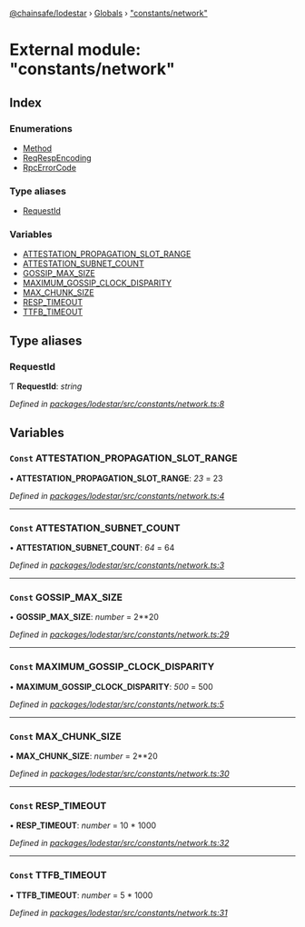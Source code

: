 [@chainsafe/lodestar](../README.md) › [Globals](../globals.md) › ["constants/network"](_constants_network_.md)

# External module: "constants/network"

## Index

### Enumerations

* [Method](../enums/_constants_network_.method.md)
* [ReqRespEncoding](../enums/_constants_network_.reqrespencoding.md)
* [RpcErrorCode](../enums/_constants_network_.rpcerrorcode.md)

### Type aliases

* [RequestId](_constants_network_.md#requestid)

### Variables

* [ATTESTATION_PROPAGATION_SLOT_RANGE](_constants_network_.md#const-attestation_propagation_slot_range)
* [ATTESTATION_SUBNET_COUNT](_constants_network_.md#const-attestation_subnet_count)
* [GOSSIP_MAX_SIZE](_constants_network_.md#const-gossip_max_size)
* [MAXIMUM_GOSSIP_CLOCK_DISPARITY](_constants_network_.md#const-maximum_gossip_clock_disparity)
* [MAX_CHUNK_SIZE](_constants_network_.md#const-max_chunk_size)
* [RESP_TIMEOUT](_constants_network_.md#const-resp_timeout)
* [TTFB_TIMEOUT](_constants_network_.md#const-ttfb_timeout)

## Type aliases

###  RequestId

Ƭ **RequestId**: *string*

*Defined in [packages/lodestar/src/constants/network.ts:8](https://github.com/ChainSafe/lodestar/blob/0e426d2/packages/lodestar/src/constants/network.ts#L8)*

## Variables

### `Const` ATTESTATION_PROPAGATION_SLOT_RANGE

• **ATTESTATION_PROPAGATION_SLOT_RANGE**: *23* = 23

*Defined in [packages/lodestar/src/constants/network.ts:4](https://github.com/ChainSafe/lodestar/blob/0e426d2/packages/lodestar/src/constants/network.ts#L4)*

___

### `Const` ATTESTATION_SUBNET_COUNT

• **ATTESTATION_SUBNET_COUNT**: *64* = 64

*Defined in [packages/lodestar/src/constants/network.ts:3](https://github.com/ChainSafe/lodestar/blob/0e426d2/packages/lodestar/src/constants/network.ts#L3)*

___

### `Const` GOSSIP_MAX_SIZE

• **GOSSIP_MAX_SIZE**: *number* = 2**20

*Defined in [packages/lodestar/src/constants/network.ts:29](https://github.com/ChainSafe/lodestar/blob/0e426d2/packages/lodestar/src/constants/network.ts#L29)*

___

### `Const` MAXIMUM_GOSSIP_CLOCK_DISPARITY

• **MAXIMUM_GOSSIP_CLOCK_DISPARITY**: *500* = 500

*Defined in [packages/lodestar/src/constants/network.ts:5](https://github.com/ChainSafe/lodestar/blob/0e426d2/packages/lodestar/src/constants/network.ts#L5)*

___

### `Const` MAX_CHUNK_SIZE

• **MAX_CHUNK_SIZE**: *number* = 2**20

*Defined in [packages/lodestar/src/constants/network.ts:30](https://github.com/ChainSafe/lodestar/blob/0e426d2/packages/lodestar/src/constants/network.ts#L30)*

___

### `Const` RESP_TIMEOUT

• **RESP_TIMEOUT**: *number* = 10 * 1000

*Defined in [packages/lodestar/src/constants/network.ts:32](https://github.com/ChainSafe/lodestar/blob/0e426d2/packages/lodestar/src/constants/network.ts#L32)*

___

### `Const` TTFB_TIMEOUT

• **TTFB_TIMEOUT**: *number* = 5 * 1000

*Defined in [packages/lodestar/src/constants/network.ts:31](https://github.com/ChainSafe/lodestar/blob/0e426d2/packages/lodestar/src/constants/network.ts#L31)*
